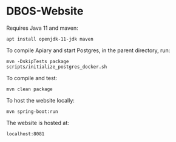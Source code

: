# DBOS-Website

Requires Java 11 and maven:

    apt install openjdk-11-jdk maven

To compile Apiary and start Postgres, in the parent directory, run:
```
mvn -DskipTests package
scripts/initialize_postgres_docker.sh
```

To compile and test:

    mvn clean package

To host the website locally:

    mvn spring-boot:run

The website is hosted at:

    localhost:8081
